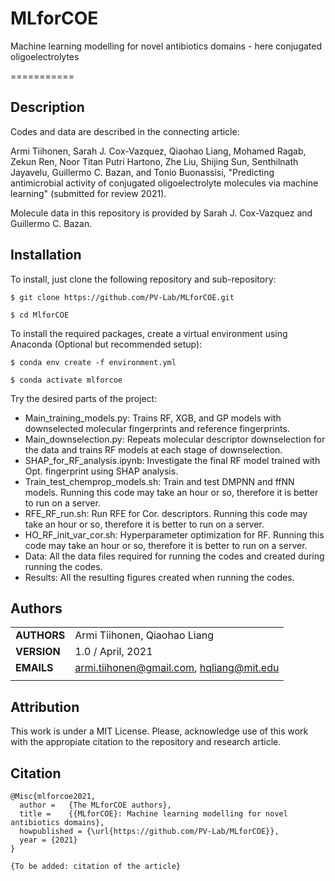 # MLforCOE
Machine learning modelling for novel antibiotics domains - here conjugated oligoelectrolytes

===========
## Description

Codes and data are described in the connecting article:

Armi Tiihonen, Sarah J. Cox-Vazquez, Qiaohao Liang, Mohamed Ragab, Zekun Ren, Noor Titan Putri Hartono, Zhe Liu, Shijing Sun, Senthilnath Jayavelu, Guillermo C. Bazan, and Tonio Buonassisi, "Predicting antimicrobial activity of conjugated oligoelectrolyte molecules via machine learning" (submitted for review 2021).

Molecule data in this repository is provided by Sarah J. Cox-Vazquez and Guillermo C. Bazan.

## Installation
To install, just clone the following repository and sub-repository:

`$ git clone https://github.com/PV-Lab/MLforCOE.git`

`$ cd MlforCOE`

To install the required packages, create a virtual environment using Anaconda (Optional but recommended setup):

`$ conda env create -f environment.yml`

`$ conda activate mlforcoe`

Try the desired parts of the project:
- Main_training_models.py: Trains RF, XGB, and GP models with downselected molecular fingerprints and reference fingerprints.
- Main_downselection.py: Repeats molecular descriptor downselection for the data and trains RF models at each stage of downselection.
- SHAP_for_RF_analysis.ipynb: Investigate the final RF model trained with Opt. fingerprint using SHAP analysis.
- Train_test_chemprop_models.sh: Train and test DMPNN and ffNN models. Running this code may take an hour or so, therefore it is better to run on a server.
- RFE_RF_run.sh: Run RFE for Cor. descriptors. Running this code may take an hour or so, therefore it is better to run on a server.
- HO_RF_init_var_cor.sh: Hyperparameter optimization for RF. Running this code may take an hour or so, therefore it is better to run on a server.
- Data: All the data files required for running the codes and created during running the codes.
- Results: All the resulting figures created when running the codes. 

## Authors
||                    |
| ------------- | ------------------------------ |
| **AUTHORS**      | Armi Tiihonen, Qiaohao Liang     | 
| **VERSION**      | 1.0 / April, 2021     | 
| **EMAILS**      | armi.tiihonen@gmail.com, hqliang@mit.edu | 
||                    |

## Attribution
This work is under a MIT License. Please, acknowledge use of this work with the appropiate citation to the repository and research article.

## Citation

    @Misc{mlforcoe2021,
      author =   {The MLforCOE authors},
      title =    {{MLforCOE}: Machine learning modelling for novel antibiotics domains},
      howpublished = {\url{https://github.com/PV-Lab/MLforCOE}},
      year = {2021}
    }
    
    {To be added: citation of the article}
